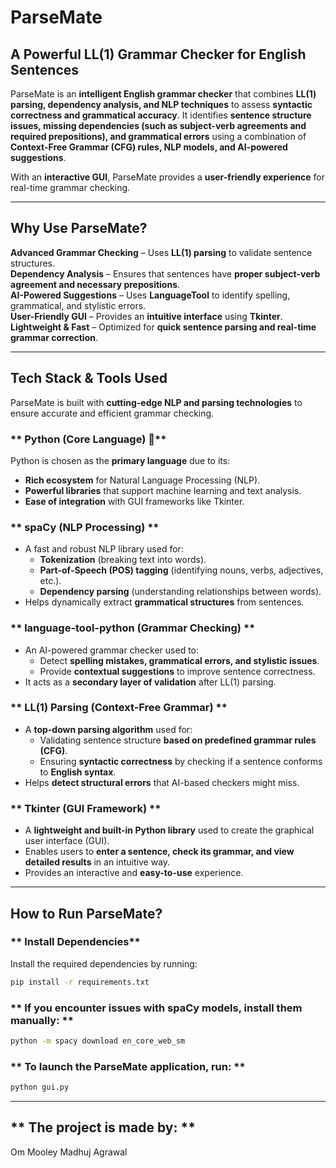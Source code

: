 # ParseMate   

## **A Powerful LL(1) Grammar Checker for English Sentences**  

ParseMate is an **intelligent English grammar checker** that combines **LL(1) parsing, dependency analysis, and NLP techniques** to assess **syntactic correctness and grammatical accuracy**. It identifies **sentence structure issues, missing dependencies (such as subject-verb agreements and required prepositions), and grammatical errors** using a combination of **Context-Free Grammar (CFG) rules, NLP models, and AI-powered suggestions**.  

With an **interactive GUI**, ParseMate provides a **user-friendly experience** for real-time grammar checking.  

---

## **Why Use ParseMate?**  

 **Advanced Grammar Checking** – Uses **LL(1) parsing** to validate sentence structures.  
 **Dependency Analysis** – Ensures that sentences have **proper subject-verb agreement and necessary prepositions**.  
 **AI-Powered Suggestions** – Uses **LanguageTool** to identify spelling, grammatical, and stylistic errors.  
 **User-Friendly GUI** – Provides an **intuitive interface** using **Tkinter**.  
 **Lightweight & Fast** – Optimized for **quick sentence parsing and real-time grammar correction**.  

---

## **Tech Stack & Tools Used**  

ParseMate is built with **cutting-edge NLP and parsing technologies** to ensure accurate and efficient grammar checking.  

### ** Python (Core Language) 🐍**  
Python is chosen as the **primary language** due to its:  
- **Rich ecosystem** for Natural Language Processing (NLP).  
- **Powerful libraries** that support machine learning and text analysis.  
- **Ease of integration** with GUI frameworks like Tkinter.  

### ** spaCy (NLP Processing) **  
- A fast and robust NLP library used for:  
  - **Tokenization** (breaking text into words).  
  - **Part-of-Speech (POS) tagging** (identifying nouns, verbs, adjectives, etc.).  
  - **Dependency parsing** (understanding relationships between words).  
- Helps dynamically extract **grammatical structures** from sentences.  

### ** language-tool-python (Grammar Checking) **  
- An AI-powered grammar checker used to:  
  - Detect **spelling mistakes, grammatical errors, and stylistic issues**.  
  - Provide **contextual suggestions** to improve sentence correctness.  
- It acts as a **secondary layer of validation** after LL(1) parsing.  

### ** LL(1) Parsing (Context-Free Grammar) **  
- A **top-down parsing algorithm** used for:  
  - Validating sentence structure **based on predefined grammar rules (CFG)**.  
  - Ensuring **syntactic correctness** by checking if a sentence conforms to **English syntax**.  
- Helps **detect structural errors** that AI-based checkers might miss.  

### ** Tkinter (GUI Framework) **  
- A **lightweight and built-in Python library** used to create the graphical user interface (GUI).  
- Enables users to **enter a sentence, check its grammar, and view detailed results** in an intuitive way.  
- Provides an interactive and **easy-to-use** experience.  

---

## **How to Run ParseMate?**   

### ** Install Dependencies**  
Install the required dependencies by running:  

```bash
pip install -r requirements.txt
```

### ** If you encounter issues with spaCy models, install them manually: **

```bash
python -m spacy download en_core_web_sm
```

### ** To launch the ParseMate application, run: **

```bash
python gui.py
```

---

## ** The project is made by: **
Om Mooley
Madhuj Agrawal
